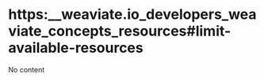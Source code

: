 # https:\_\_weaviate.io_developers_weaviate_concepts_resources#limit-available-resources

No content
